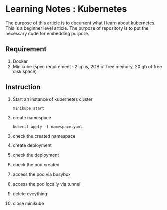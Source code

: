 # Learning Notes : Kubernetes
The purpose of this article is to document what I learn about kubernetes. This is a beginner level article. The purpose of repository is to put the necessary code for embedding purpose.

## Requirement
1. Docker
2. Minikube (spec requirement : 2 cpus, 2GB of free memory, 20 gb of free disk space)

## Instruction
1. Start an instance of kubernetes cluster
    
    ```
    minikube start
    ```
2. create namespace
    ```
    kubectl apply -f namespace.yaml
    ```
3. check the created namespace
4. create deployment
5. check the deployment
6. check the pod created
7. access the pod via busybox
8. access the pod locally via tunnel
9. delete eveything
10. close minikube



